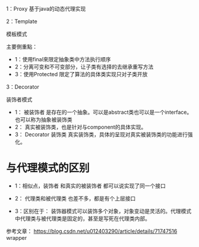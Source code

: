 


1：Proxy
基于java的动态代理实现


2：Template

模板模式

  主要側重點：

- 1：使用final來限定抽象类中方法执行顺序
- 2：分离可变和不可变部分，让子类有选择的去继承重写方法
- 3：使用Protected 限定了算法的具体类实现只对子类开放


3：Decorator

装饰者模式


- 1： 被装饰者   是存在的一个抽象。可以是abstract类也可以是一个interface。也可以称为抽象被装饰类
- 2： 真实被装饰类，也是针对与component的具体实现。
- 3： Decorator   装饰类  真实装饰类，具体的呈现对真实被装饰类的功能进行强化。

# 与代理模式的区别

- 1：相似点，装饰者 和真实的被装饰者 都可以说实现了同一个接口
- 2： 代理类和被代理类 也差不多，都是有个上层接口

- 3：区别在于：  装饰器模式可以装饰多个对象，对象变动是灵活的。代理模式中代理类与被代理类是固定的，甚至是写死在代理类内部。 

参考文章： https://blog.csdn.net/u012403290/article/details/71747516   wrapper
